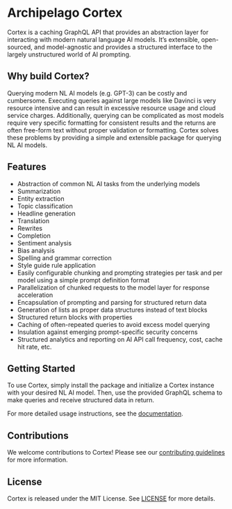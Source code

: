 # Archipelago Cortex

Cortex is a caching GraphQL API that provides an abstraction layer for interacting with modern natural language AI models. It’s extensible, open-sourced, and model-agnostic and provides a structured interface to the largely unstructured world of AI prompting.

## Why build Cortex?

Querying modern NL AI models (e.g. GPT-3) can be costly and cumbersome. Executing queries against large models like Davinci is very resource intensive and can result in excessive resource usage and cloud service charges. Additionally, querying can be complicated as most models require very specific formatting for consistent results and the returns are often free-form text without proper validation or formatting. Cortex solves these problems by providing a simple and extensible package for querying NL AI models.

## Features

- Abstraction of common NL AI tasks from the underlying models
- Summarization
- Entity extraction
- Topic classification
- Headline generation
- Translation
- Rewrites
- Completion
- Sentiment analysis
- Bias analysis
- Spelling and grammar correction
- Style guide rule application
- Easily configurable chunking and prompting strategies per task and per model using a simple prompt definition format
- Parallelization of chunked requests to the model layer for response acceleration
- Encapsulation of prompting and parsing for structured return data
- Generation of lists as proper data structures instead of text blocks
- Structured return blocks with properties
- Caching of often-repeated queries to avoid excess model querying
- Insulation against emerging prompt-specific security concerns
- Structured analytics and reporting on AI API call frequency, cost, cache hit rate, etc.

## Getting Started

To use Cortex, simply install the package and initialize a Cortex instance with your desired NL AI model. Then, use the provided GraphQL schema to make queries and receive structured data in return.


For more detailed usage instructions, see the [documentation](http://cortex.archipelago.com/docs).

## Contributions

We welcome contributions to Cortex! Please see our [contributing guidelines](http://cortex.archipelago.com/contributing) for more information.

## License

Cortex is released under the MIT License. See [LICENSE](http://cortex.archipelago.com/license) for more details.
